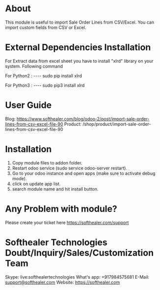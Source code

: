 About
============
This module is useful to import Sale Order Lines from CSV/Excel. You can import custom fields from CSV or Excel.



External Dependencies Installation  
======================================

For Extract data from excel sheet you have to install "xlrd" library on your system. Following command 

For Python2 : ----     sudo pip install xlrd

For Python3 : ----     sudo pip3 install xlrd



User Guide
============
Blog: https://www.softhealer.com/blog/odoo-2/post/import-sale-order-lines-from-csv-excel-file-90
Product: /shop/product/import-sale-order-lines-from-csv-excel-file-90

Installation
============
1) Copy module files to addon folder.
2) Restart odoo service (sudo service odoo-server restart).
3) Go to your odoo instance and open apps (make sure to activate debug mode).
4) click on update app list.
5) search module name and hit install button.

Any Problem with module?
=====================================
Please create your ticket here https://softhealer.com/support

Softhealer Technologies Doubt/Inquiry/Sales/Customization Team
=====================================
Skype: live:softhealertechnologies
What's app: +917984575681
E-Mail: support@softhealer.com
Website: https://softhealer.com
